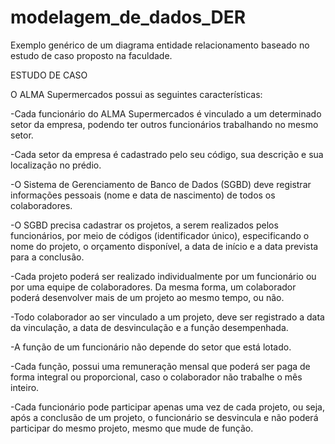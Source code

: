 # modelagem_de_dados_DER
Exemplo genérico de um diagrama entidade relacionamento baseado no estudo de caso proposto na faculdade.

ESTUDO DE CASO

O ALMA Supermercados possui as seguintes características:

-Cada funcionário do ALMA Supermercados é vinculado a um determinado setor da empresa, podendo ter outros funcionários trabalhando no mesmo setor.

-Cada setor da empresa é cadastrado pelo seu código, sua descrição e sua localização no prédio. 

-O Sistema de Gerenciamento de Banco de Dados (SGBD) deve registrar informações pessoais (nome e data de nascimento) de todos os colaboradores.

-O SGBD precisa cadastrar os projetos, a serem realizados pelos funcionários, por meio de códigos (identificador único), especificando o nome do projeto, o orçamento disponível, a data de início e a data prevista para a conclusão.

-Cada projeto poderá ser realizado individualmente por um funcionário ou por uma equipe de colaboradores. Da mesma forma, um colaborador poderá desenvolver mais de um projeto ao mesmo tempo, ou não.

-Todo colaborador ao ser vinculado a um projeto, deve ser registrado a data da vinculação, a data de desvinculação e a função desempenhada.

-A função de um funcionário não depende do setor que está lotado. 

-Cada função, possui uma remuneração mensal que poderá ser paga de forma integral ou proporcional, caso o colaborador não trabalhe o mês inteiro.

-Cada funcionário pode participar apenas uma vez de cada projeto, ou seja, após a conclusão de um projeto, o funcionário se desvincula e não poderá participar do mesmo projeto, mesmo que mude de função.
